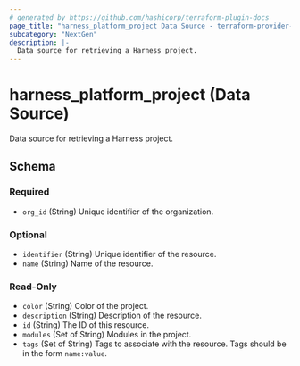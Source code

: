 ```yaml
---
# generated by https://github.com/hashicorp/terraform-plugin-docs
page_title: "harness_platform_project Data Source - terraform-provider-harness"
subcategory: "NextGen"
description: |-
  Data source for retrieving a Harness project.
---
```


# harness_platform_project (Data Source)

Data source for retrieving a Harness project.



<!-- schema generated by tfplugindocs -->
## Schema

### Required

- `org_id` (String) Unique identifier of the organization.

### Optional

- `identifier` (String) Unique identifier of the resource.
- `name` (String) Name of the resource.

### Read-Only

- `color` (String) Color of the project.
- `description` (String) Description of the resource.
- `id` (String) The ID of this resource.
- `modules` (Set of String) Modules in the project.
- `tags` (Set of String) Tags to associate with the resource. Tags should be in the form `name:value`.


